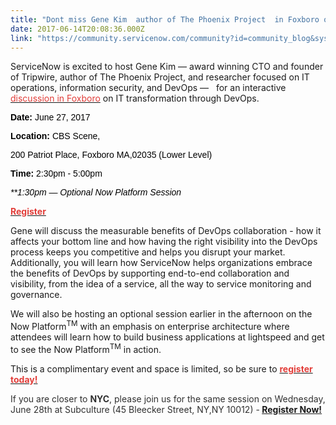 ```yaml
---
title: "Dont miss Gene Kim  author of The Phoenix Project  in Foxboro on June th"
date: 2017-06-14T20:08:36.000Z
link: "https://community.servicenow.com/community?id=community_blog&sys_id=d75c2aa1dbd0dbc01dcaf3231f9619f0"
---
```

<p>ServiceNow is excited to host Gene Kim — award winning CTO and founder of Tripwire, author of The Phoenix Project, and researcher focused on IT operations, information security, and DevOps —   for an interactive <span style="color: #e23d39;"><a href="http://info.servicenow.com/foxborogenekim"><span style="color: #e23d39;">discussion in Foxboro</span></a></span> on IT transformation through DevOps.</p><p></p><p><span style="color: #000001; font-family: Arial;"><strong>Date:</strong></span><span style="font-family: Arial; color: #000001;"> June 27, 2017 </span></p><p><span style="color: #000001; font-family: Arial;"><strong>Location:</strong></span><span style="font-family: Arial; color: #000001;"> CBS Scene, </span></p><p><span style="font-family: Arial; color: #000001;">200 Patriot Place, Foxboro MA,02035 (Lower Level)<br/></span></p><p><span style="color: #000001; font-family: Arial;"><strong>Time:</strong></span><span style="font-family: Arial; color: #000001;"> 2:30pm - 5:00pm </span></p><p><span style="color: #000001; font-family: Arial;"><em>**1:30pm — Optional Now Platform Session<br/></em></span></p><p><span style="color: #e23d39;"><strong><a href="http://info.servicenow.com/foxborogenekim"><span style="color: #e23d39;"> Register</span></a></strong></span></p><p></p><p>Gene will discuss the measurable benefits of DevOps collaboration - how it affects your bottom line and how having the right visibility into the DevOps process keeps you competitive and helps you disrupt your market. Additionally, you will learn how ServiceNow helps organizations embrace the benefits of DevOps by supporting end-to-end collaboration and visibility, from the idea of a service, all the way to service monitoring and governance.</p><p></p><p>We will also be hosting an optional session earlier in the afternoon on the Now Platform<sup>TM</sup> with an emphasis on enterprise architecture where attendees will learn how to build business applications at lightspeed and get to see the Now Platform<sup>TM</sup> in action.</p><p></p><p>This is a complimentary event and space is limited, so be sure to <span style="color: #e23d39;"><strong><a href="http://info.servicenow.com/foxborogenekim"><span style="color: #e23d39;">register today!</span></a></strong></span></p><p></p><p><span style="color: #303030;">If you are closer to <strong>NYC</strong>, please join us for the same session on Wednesday, June 28th at Subculture (45 Bleecker Street, NY,NY 10012) -</span><span style="; color: #e23d39;"><strong> <a title="fo.servicenow.com/nycgenekim" href="http://info.servicenow.com/nycgenekim">Register Now!</a></strong></span></p>